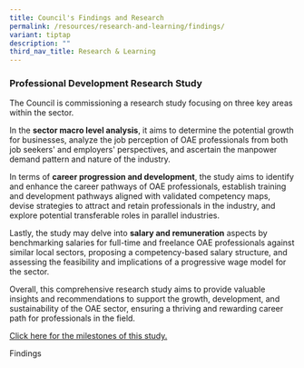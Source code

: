 ```yaml
---
title: Council's Findings and Research
permalink: /resources/research-and-learning/findings/
variant: tiptap
description: ""
third_nav_title: Research & Learning
---
```

<h3>Professional Development Research Study</h3><p>The Council is commissioning a research study focusing on three key areas within the sector.</p><p>In the <strong>sector macro level analysis</strong>, it aims to determine the potential growth for businesses, analyze the job perception of OAE professionals from both job seekers' and employers' perspectives, and ascertain the manpower demand pattern and nature of the industry.</p><p>In terms of <strong>career progression and development</strong>, the study aims to identify and enhance the career pathways of OAE professionals, establish training and development pathways aligned with validated competency maps, devise strategies to attract and retain professionals in the industry, and explore potential transferable roles in parallel industries.</p><p>Lastly, the study may delve into <strong>salary and remuneration</strong> aspects by benchmarking salaries for full-time and freelance OAE professionals against similar local sectors, proposing a competency-based salary structure, and assessing the feasibility and implications of a progressive wage model for the sector.</p><p>Overall, this comprehensive research study aims to provide valuable insights and recommendations to support the growth, development, and sustainability of the OAE sector, ensuring a thriving and rewarding career path for professionals in the field.</p><p><a href="/about/milestones" rel="noopener noreferrer nofollow" target="_blank">Click here for the milestones of this study.</a></p><p>Findings</p><p></p>